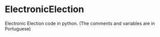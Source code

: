 # ElectronicElection
Electronic Election code in python. 
(The comments and variables are in Portuguese)
